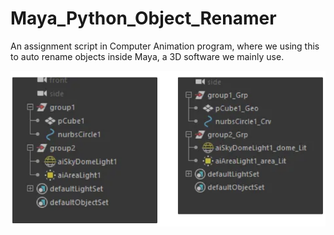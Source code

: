 # Maya_Python_Object_Renamer
An assignment script in Computer Animation program, where we using this to auto rename objects inside Maya, a 3D software we mainly use.

![image](image.png)
